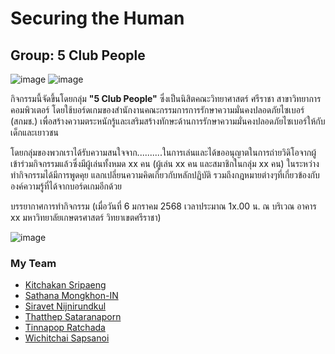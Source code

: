 # Securing the Human

## Group: 5 Club People

![image](https://cdn.sanity.io/images/sczeoy4w/production/6c35d762229583864378e27f4fc8d65b4b610086-5720x2280.png?q=80&fit=max&auto=format&dpr=1.5)
![image](https://cdn.sanity.io/images/sczeoy4w/production/6c35d762229583864378e27f4fc8d65b4b610086-5720x2280.png?q=80&fit=max&auto=format&dpr=1.5)

กิจกรรมนี้จัดขึ้นโดยกลุ่ม **"5 Club People"** ซึ่งเป็นนิสิตคณะวิทยาศาสตร์ ​ศรีราชา สาขาวิทยาการคอมพิวเตอร์ โดยใช้บอร์ดเกมของสำนักงานคณะกรรมการการรักษาความมั่นคงปลอดภัยไซเบอร์ (สกมช.) เพื่อสร้างความตระหนักรู้และเสริมสร้างทักษะด้านการรักษาความมั่นคงปลอดภัยไซเบอร์ให้กับเด็กและเยาวชน

โดยกลุ่มของพวกเราได้รับความสนใจจาก..........ในการเล่นและได้ขออนุญาตในการถ่ายวิดิโอจากผู้เข้าร่วมกิจกรรมแล้วซึ่งมีผู้เล่นทั้งหมด xx คน (ผู้เล่น xx คน และสมาชิกในกลุ่ม xx คน) ในระหว่างทำกิจกรรมได้มีการพูดคุย แลกเปลี่ยนความคิดเกี่ยวกับหลักปฏิบัติ รวมถึงกฎหมายต่างๆที่เกี่ยวข้องกับองค์ความรู้ที่ได้จากบอร์ดเกมอีกด้วย

บรรยากาศการทำกิจกรรม (เมื่อวันที่ 6 มกราคม 2568 เวลาประมาณ 1x.00 น. ณ บริเวณ อาคาร xx มหาวิทยาลัยเกษตรศาสตร์ วิทยาเขตศรีราชา)

![image](https://cdn.sanity.io/images/sczeoy4w/production/6c35d762229583864378e27f4fc8d65b4b610086-5720x2280.png?q=80&fit=max&auto=format&dpr=1.5)

### My Team
- [Kitchakan Sripaeng](https://T2lxddd.github.io/boardgame)
- [Sathana Mongkhon-IN]()
- [Siravet Nijnirundkul](https://9Siravet.github.io/boardgame)
- [Thatthep Sataranaporn](https://bastackle.github.io/boardgame)
- [Tinnapop Ratchada](https://Tinnapop-1728.github.io/boardgame)
- [Wichitchai Sapsanoi](https://6530200452.github.io/boardgame)
